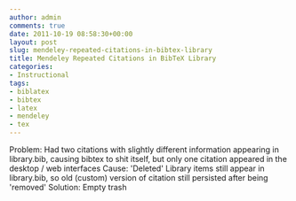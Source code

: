 ```yaml
---
author: admin
comments: true
date: 2011-10-19 08:58:30+00:00
layout: post
slug: mendeley-repeated-citations-in-bibtex-library
title: Mendeley Repeated Citations in BibTeX Library
categories:
- Instructional
tags:
- biblatex
- bibtex
- latex
- mendeley
- tex
---
```


Problem: Had two citations with slightly different information appearing in library.bib, causing bibtex to shit itself, but only one citation appeared in the desktop / web interfaces
Cause: 'Deleted' Library items still appear in library.bib, so old (custom) version of citation still persisted after being 'removed'
Solution: Empty trash
